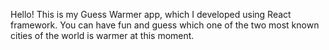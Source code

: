 Hello! This is my Guess Warmer app, which I developed using React framework. You can have fun and guess which one of the two most known cities of the world is warmer at this moment.

